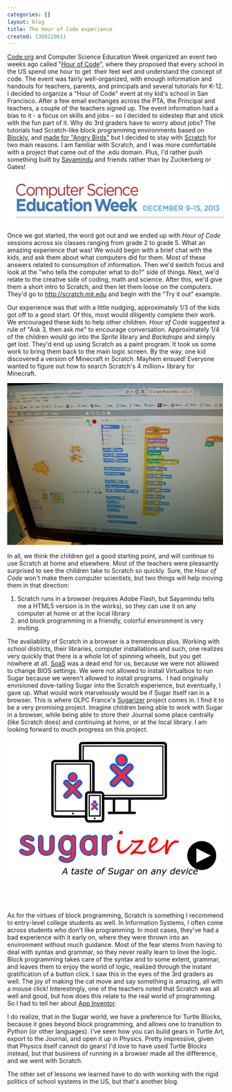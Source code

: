 ```yaml
---
categories: []
layout: blog
title: The Hour of Code experience
created: 1388219611
---
```

<p><a href="http://code.org" target="_blank">Code.org</a> and Computer Science Education Week organized an event two weeks ago called &quot;<a href="http://csedweek.org/" target="_blank">Hour of Code</a>&quot;, where they proposed that every school in the US spend one hour to get&nbsp; their feet wet and understand the concept of code. The event was fairly well-organized, with enough information and handouts for teachers, parents, and principals and several tutorials for K-12. I decided to organize a &quot;Hour of Code&quot; event at my kid&#39;s school in San Francisco. After a few email exchanges across the PTA, the Principal and teachers, a couple of the teachers signed up. The event information had a bias to it - a focus on skills and jobs - so I decided to sidestep that and stick with the fun part of it. Why do 3rd graders have to worry about jobs? The tutorials had Scratch-like block programming environments based on <a href="https://code.google.com/p/blockly/" target="_blank">Blockly</a>, and <a href="http://learn.code.org/hoc/1" target="_blank">made for &quot;Angry Birds&quot;</a> but I decided to stay with <a href="http://scratch.mit.edu" target="_blank">Scratch</a> for two main reasons. I am familiar with Scratch, and I was more comfortable with a project that came out of the .edu domain. Plus, I&#39;d rather push something built by <a href="http://www.mit.edu/~sdg1" target="_blank">Sayamindu</a> and friends rather than by Zuckerberg or Gates!</p>
<p><img alt="" src="/sites/default/files/u8/Screenshot%20from%202013-12-27%2020%3A27%3A20.png" style="width: 539px; height: 111px;" /></p>
<p>Once we got started, the word got out and we ended up with <em>Hour of Code</em> sessions across six classes ranging from grade 2 to grade 5. What an amazing experience that was! We would begin with a brief chat with the kids, and ask them about what computers did for them. Most of these answers related to consumption of information. Then we&#39;d switch focus and look at the &quot;who tells the computer what to do?&quot; side of things. Next, we&#39;d relate to the creative side of coding, math and science. After this, we&#39;d give them a short intro to Scratch, and then let them loose on the computers. They&#39;d go to <a href="http://scratch.mit.edu" target="_blank">http://scratch.mit.edu</a> and begin with the &quot;Try it out&quot; example.</p>
<p>Our experience was that with a little nudging, approximately 1/3 of the kids got off to a good start. Of this, most would diligently complete their work. We encouraged these kids to help other children. <em>Hour of Code</em> suggested a rule of &quot;Ask 3, then ask me&quot; to encourage conversation. Approximately 1/4 of the children would go into the <em>Sprite</em> library and <em>Backdrops</em> and simply get lost. They&#39;d end up using Scratch as a paint program. It took us some work to bring them back to the main logic screen. By the way, one kid discovered a version of Minecraft in Scratch. Mayhem ensued! Everyone wanted to figure out how to search Scratch&#39;s 4 million+ library for Minecraft.</p>
<p><img alt="" src="/sites/default/files/u8/20131216_112958.jpg" style="width: 500px; height: 375px;" /></p>
<p>In all, we think the children got a good starting point, and will continue to use Scratch at home and elsewhere. Most of the teachers were pleasantly surprised to see the children take to Scratch so quickly. Sure, the <em>Hour of Code</em> won&#39;t make them computer scientists, but two things will help moving them in that direction:</p>
<ol>
	<li>
		Scratch runs in a browser (requires Adobe Flash, but Sayamindu tells me a HTML5 version is in the works), so they can use it on any computer at home or at the local library</li>
	<li>
		and block programming in a friendly, colorful environment is very inviting.</li>
</ol>
<p>The availability of Scratch in a browser is a tremendous plus. Working with school districts, their libraries, computer installations and such, one realizes very quickly that there is a whole lot of spinning wheels, but you get nowhere at all. <a href="http://wiki.sugarlabs.org/go/Sugar_on_a_Stick" target="_blank">SoaS</a> was a dead end for us, because we were not allowed to change BIOS settings. We were not allowed to install Virtualbox to run Sugar because we weren&#39;t allowed to install programs.&nbsp; I had originally envisioned dove-tailing Sugar into the Scratch experience, but eventually, I gave up. What would work marvelously would be if Sugar itself ran in a browser. This is where OLPC France&#39;s <a href="http://sugarizer.org" target="_blank">Sugarizer</a> project comes in. I find it to be a very promising project. Imagine children being able to work with Sugar in a browser, while being able to store their Journal some place centrally (like Scratch does) and continuing at home, or at the local library. I am looking forward to much progress on this project.</p>
<p><a href="http://sugarizer.org" target="_blank"><img alt="" src="/sites/default/files/u8/Screenshot%20from%202013-12-27%2020%3A25%3A33.png" style="width: 501px; height: 321px;" /></a></p>
<p>&nbsp;</p>
<p>&nbsp;</p>
<p>As for the virtues of block programming, Scratch is something I recommend to entry-level college students as well. In Information Systems, I often come across students who don&#39;t like programming. In most cases, they&#39;ve had a bad experience with it early on, where they were thrown into an environment without much guidance. Most of the fear stems from having to deal with syntax and grammar, so they never really learn to love the logic. Block programming takes care of the syntax and to some extent, grammar, and leaves them to enjoy the world of logic, realized through the instant gratification of a button click. I saw this in the eyes of the 3rd graders as well. The joy of making the cat move and say something is amazing, all with a mouse click! Interestingly, one of the teachers noted that Scratch was all well and good, but how does this relate to the real world of programming. So I had to tell her about <a href="http://appinventor.mit.edu/explore/" target="_blank">App Inventor</a>.</p>
<p>I do realize, that in the Sugar world, we have a preference for Turtle Blocks, because it goes beyond block programming, and allows one to transition to Python (or other languages). I&#39;ve seen how you can bulid gears in Turtle Art, export to the Journal, and open it up in Physics. Pretty impressive, given that Physics itself cannot do gears! I&#39;d love to have used Turtle Blocks instead, but that business of running in a browser made all the difference, and we went with Scratch.</p>
<p>The other set of lessons we learned have to do with working with the rigid politics of school systems in the US, but that&#39;s another blog.</p>
